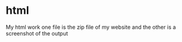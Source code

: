 # html
My html work one file is the zip file of my website and the other is a screenshot of the output
